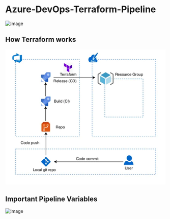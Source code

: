 # Azure-DevOps-Terraform-Pipeline

![image](https://github.com/Dheemaan29/Azure-DevOps-Terraform-Pipeline/blob/main/assets/https___dev-to-uploads.s3.amazonaws.com_i_tuixe4xcereaxr1egwoa.avif)

## How Terraform works

![image](https://github.com/Dheemaan29/Azure-DevOps-Terraform-Pipeline/blob/main/assets/1_AFRu5LYKorZ5dRiPjrOz3g.webp)

## Important Pipeline Variables

![image]([https://github.com/Dheemaan29/Azure-DevOps-Terraform-Pipeline/blob/main/assets/1_AFRu5LYKorZ5dRiPjrOz3g.webp](https://github.com/Dheemaan29/Azure-DevOps-Terraform-Pipeline/blob/main/assets/287426087-7a0c53ea-0b7c-4098-b264-c66bb778fddf.png))
